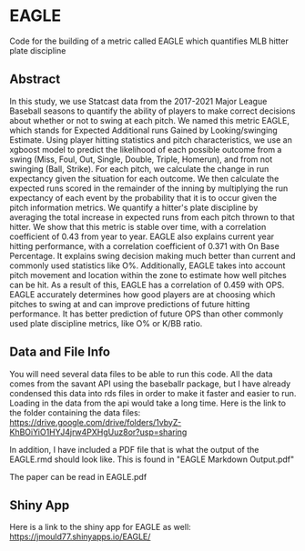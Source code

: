 # EAGLE
Code for the building of a metric called EAGLE which quantifies MLB hitter plate discipline

## Abstract

In this study, we use Statcast data from the 2017-2021 Major League Baseball seasons to quantify the ability of players to make correct decisions about whether or not to swing at each pitch. We named this metric EAGLE, which stands for Expected Additional runs Gained by Looking/swinging Estimate. Using player hitting statistics and pitch characteristics, we use an xgboost model to predict the likelihood of each possible outcome from a swing (Miss, Foul, Out, Single, Double, Triple, Homerun), and from not swinging (Ball, Strike). For each pitch, we calculate the change in run expectancy given the situation for each outcome. We then calculate the expected runs scored in the remainder of the inning by multiplying the run expectancy of each event by the probability that it is to occur given the pitch information metrics. We quantify a hitter's plate discipline by averaging the total increase in expected runs from each pitch thrown to that hitter. We show that this metric is stable over time, with a correlation coefficient of 0.43 from year to year. EAGLE also explains current year hitting performance, with a correlation coefficient of 0.371 with On Base Percentage. It explains swing decision making much better than current and commonly used statistics like O%. Additionally, EAGLE takes into account pitch movement and location within the zone to estimate how well pitches can be hit. As a result of this, EAGLE has a correlation of 0.459 with OPS. EAGLE accurately determines how good players are at choosing which pitches to swing at and can improve predictions of future hitting performance. It has better prediction of future OPS than other commonly used plate discipline metrics, like O% or K/BB ratio. 


## Data and File Info

You will need several data files to be able to run this code. All the data comes from the savant API using the baseballr package, 
but I have already condensed this data into rds files in order to make it faster and easier to run. Loading in the data from the api would take a long time. 
Here is the link to the folder containing the data files:
https://drive.google.com/drive/folders/1vbyZ-KhBOiYiO1HYJ4jrw4PXHgUuz8or?usp=sharing

In addition, I have included a PDF file that is what the output of the EAGLE.rmd should look like. This is found in "EAGLE Markdown Output.pdf"

The paper can be read in EAGLE.pdf

## Shiny App
Here is a link to the shiny app for EAGLE as well: https://jmould77.shinyapps.io/EAGLE/
